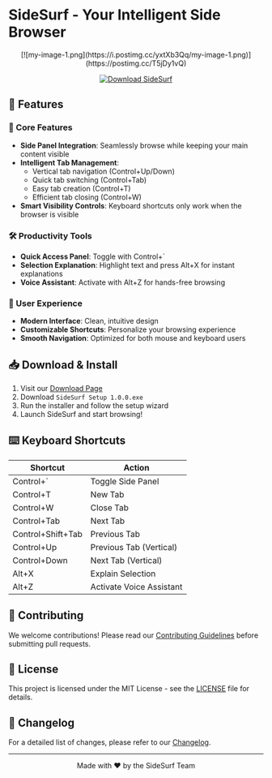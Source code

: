 # SideSurf - Your Intelligent Side Browser

<div align="center">
  [![my-image-1.png](https://i.postimg.cc/yxtXb3Qq/my-image-1.png)](https://postimg.cc/T5jDy1vQ)
  
  [![Download SideSurf](https://img.shields.io/badge/Download-SideSurf-blue?style=for-the-badge&logo=windows)](https://drive.google.com/drive/folders/1w5jvPfKOgPQ721JeD3oR3c0GN5qjMwGK?usp=sharing)
</div>

## 🌟 Features

### 🎯 Core Features
- **Side Panel Integration**: Seamlessly browse while keeping your main content visible
- **Intelligent Tab Management**: 
  - Vertical tab navigation (Control+Up/Down)
  - Quick tab switching (Control+Tab)
  - Easy tab creation (Control+T)
  - Efficient tab closing (Control+W)
- **Smart Visibility Controls**: Keyboard shortcuts only work when the browser is visible

### 🛠️ Productivity Tools
- **Quick Access Panel**: Toggle with Control+`
- **Selection Explanation**: Highlight text and press Alt+X for instant explanations
- **Voice Assistant**: Activate with Alt+Z for hands-free browsing

### 🎨 User Experience
- **Modern Interface**: Clean, intuitive design
- **Customizable Shortcuts**: Personalize your browsing experience
- **Smooth Navigation**: Optimized for both mouse and keyboard users

## 📥 Download & Install

1. Visit our [Download Page](https://drive.google.com/drive/folders/1xbnh90utRbWriRNcO3yXN8ly-TnFxT62?usp=sharing)
2. Download `SideSurf Setup 1.0.0.exe`
3. Run the installer and follow the setup wizard
4. Launch SideSurf and start browsing!

## ⌨️ Keyboard Shortcuts

| Shortcut | Action |
|----------|--------|
| Control+` | Toggle Side Panel |
| Control+T | New Tab |
| Control+W | Close Tab |
| Control+Tab | Next Tab |
| Control+Shift+Tab | Previous Tab |
| Control+Up | Previous Tab (Vertical) |
| Control+Down | Next Tab (Vertical) |
| Alt+X | Explain Selection |
| Alt+Z | Activate Voice Assistant |

## 🤝 Contributing

We welcome contributions! Please read our [Contributing Guidelines](CONTRIBUTING.md) before submitting pull requests.

## 📜 License

This project is licensed under the MIT License - see the [LICENSE](LICENSE) file for details.

## 📝 Changelog

For a detailed list of changes, please refer to our [Changelog](CHANGELOG.md).

---

<div align="center">
  <p>Made with ❤️ by the SideSurf Team</p>
</div>
 
